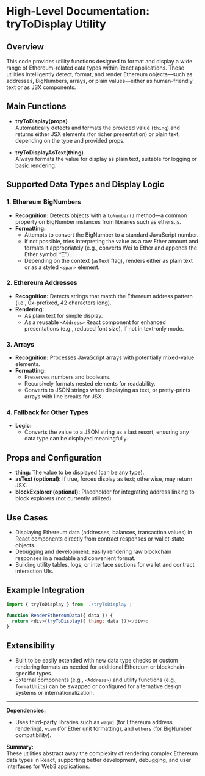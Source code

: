 # High-Level Documentation: tryToDisplay Utility

## Overview

This code provides utility functions designed to format and display a wide range of Ethereum-related data types within React applications. These utilities intelligently detect, format, and render Ethereum objects—such as addresses, BigNumbers, arrays, or plain values—either as human-friendly text or as JSX components.

## Main Functions

- **tryToDisplay(props)**  
  Automatically detects and formats the provided value (`thing`) and returns either JSX elements (for richer presentation) or plain text, depending on the type and provided props.
  
- **tryToDisplayAsText(thing)**  
  Always formats the value for display as plain text, suitable for logging or basic rendering.

## Supported Data Types and Display Logic

### 1. Ethereum BigNumbers

- **Recognition:** Detects objects with a `toNumber()` method—a common property on BigNumber instances from libraries such as ethers.js.
- **Formatting:**  
  - Attempts to convert the BigNumber to a standard JavaScript number.  
  - If not possible, tries interpreting the value as a raw Ether amount and formats it appropriately (e.g., converts Wei to Ether and appends the Ether symbol “Ξ”).
  - Depending on the context (`asText` flag), renders either as plain text or as a styled `<span>` element.

### 2. Ethereum Addresses

- **Recognition:** Detects strings that match the Ethereum address pattern (i.e., 0x-prefixed, 42 characters long).
- **Rendering:**  
  - As plain text for simple display.
  - As a reusable `<Address>` React component for enhanced presentations (e.g., reduced font size), if not in text-only mode.

### 3. Arrays

- **Recognition:** Processes JavaScript arrays with potentially mixed-value elements.
- **Formatting:**  
  - Preserves numbers and booleans.
  - Recursively formats nested elements for readability.
  - Converts to JSON strings when displaying as text, or pretty-prints arrays with line breaks for JSX.

### 4. Fallback for Other Types

- **Logic:**  
  - Converts the value to a JSON string as a last resort, ensuring any data type can be displayed meaningfully.

## Props and Configuration

- **thing:** The value to be displayed (can be any type).
- **asText (optional):** If true, forces display as text; otherwise, may return JSX.
- **blockExplorer (optional):** Placeholder for integrating address linking to block explorers (not currently utilized).

## Use Cases

- Displaying Ethereum data (addresses, balances, transaction values) in React components directly from contract responses or wallet-state objects.
- Debugging and development: easily rendering raw blockchain responses in a readable and convenient format.
- Building utility tables, logs, or interface sections for wallet and contract interaction UIs.

## Example Integration

```javascript
import { tryToDisplay } from './tryToDisplay';

function RenderEthereumData({ data }) {
  return <div>{tryToDisplay({ thing: data })}</div>;
}
```

## Extensibility

- Built to be easily extended with new data type checks or custom rendering formats as needed for additional Ethereum or blockchain-specific types.
- External components (e.g., `<Address>`) and utility functions (e.g., `formatUnits`) can be swapped or configured for alternative design systems or internationalization.

---

**Dependencies:**  
- Uses third-party libraries such as `wagmi` (for Ethereum address rendering), `viem` (for Ether unit formatting), and `ethers` (for BigNumber compatibility).

**Summary:**  
These utilities abstract away the complexity of rendering complex Ethereum data types in React, supporting better development, debugging, and user interfaces for Web3 applications.